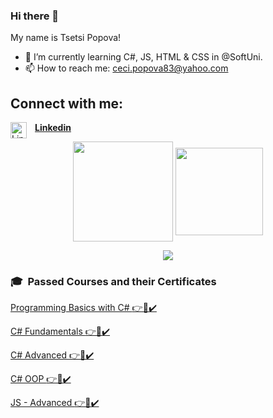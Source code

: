 ### Hi there 👋

My name is Tsetsi Popova!
- 🌱 I’m currently learning C#, JS, HTML & CSS in @SoftUni.
- 📫 How to reach me: ceci.popova83@yahoo.com
<!-- CONNECT-WITH-ME-POST-LIST:START -->
<h2>Connect with me:</h2>

[<img align="left" alt="Linkedin" width="26px" src="https://www.kindpng.com/picc/m/363-3632986_logo-linkedin-png-rond-transparent-png.png" style="padding-right:10px;"/>**Linkedin**](https://www.linkedin.com/in/ceci-popova-2895a7219/)    </br>
</b>
<!-- CONNECT-WITH-ME-POST-LIST:END -->


<p align="center">
<img height="160em" src="https://github-readme-stats.vercel.app/api?username=Tsetseto&count_private=true&show_icons=true&theme=tokyonight&hide_border=true" align = "center"/>
<img height="140em" src="https://github-readme-stats.vercel.app/api/top-langs?username=Tsetseto&show_icons=true&locale=en&layout=compact&theme=tokyonight&hide_border=true&card_width=420" align = "center"/>
</p>
<!--

<img src= "https://github-profile-trophy.vercel.app/?username=Tsetseto&theme=radical" />
</p>
-->
<p align="center">
<img src= "https://github-readme-streak-stats.herokuapp.com/?user=Tsetseto&theme=tokyonight&hide_border=true" />
</p>
<p align = "center">

### 🎓 &nbsp;Passed Courses and their Certificates


<a href="https://softuni.bg/trainings/3503/programming-basics-with-csharp-september-2021" > Programming Basics with C# </a> <a href="https://softuni.bg/certificates/details/116592/4c8e9ef1"> 👉📜✔️</a> 
  
<a href="https://softuni.bg/trainings/3606/programming-fundamentals-with-csharp-january-2022"> C# Fundamentals </a> <a href="https://softuni.bg/certificates/details/130049/f25e233b"> 👉📜✔️</a> 
  
<a href="https://softuni.bg/trainings/3699/csharp-advanced-may-2022"> C# Advanced </a> <a href="https://softuni.bg/certificates/details/136302/e01e0cd1"> 👉📜✔️</a> 
  
<a href="https://softuni.bg/trainings/3700/csharp-oop-june-2022"> C# OOP </a> <a href="https://softuni.bg/certificates/details/141774/ee900d6d"> 👉📜✔️</a> 
  
<a href="https://softuni.bg/trainings/3846/js-advanced-september-2022"> JS - Advanced </a> <a href="https://softuni.bg/certificates/details/150130/7d62d5e8"> 👉📜✔️</a> 
